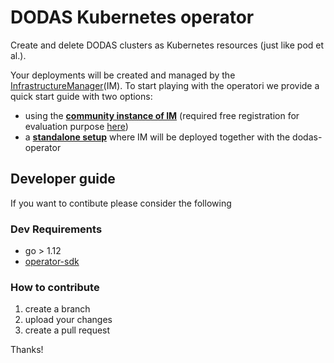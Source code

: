 # DODAS Kubernetes operator

Create and delete DODAS clusters as Kubernetes resources (just like pod et al.).

Your deployments will be created and managed by the [InfrastructureManager]()(IM).
To start playing with the operatori we provide a quick start guide with two options:

- using the **[community instance of IM](https://dodas-ts.github.io/dodas-operator/enablingFac/quick-start/)** (required free registration for evaluation purpose [here]())
- a **[standalone setup](https://dodas-ts.github.io/dodas-operator/standalone/quick-start/)** where IM will be deployed together with the dodas-operator

## Developer guide

If you want to contibute please consider the following

### Dev Requirements

- go > 1.12
- [operator-sdk]()

### How to contribute

1. create a branch
2. upload your changes
3. create a pull request

Thanks!
